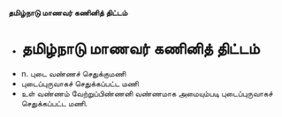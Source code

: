 **தமிழ்நாடு மாணவர் கணினித் திட்டம்**
- # தமிழ்நாடு மாணவர் கணினித் திட்டம்
- n. புடை வண்ணச் செதுக்குமணி
- புடைப்புருவாகச் செதுக்கப்பட்ட மணி
- உள் வண்ணம் வேற்றுப்பிண்ணனி வண்ணமாக அமையும்படி புடைப்புருவாகச் செதுக்கப்பட்ட மணி.

